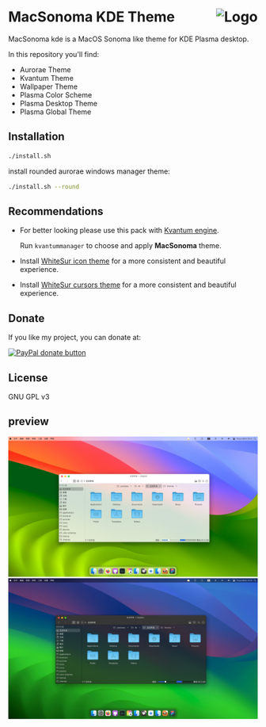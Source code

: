 <img src="https://github.com/vinceliuice/Sierra-gtk-theme/blob/imgs/logo.png" alt="Logo" align="right" /> MacSonoma KDE Theme
======

MacSonoma kde is a MacOS Sonoma like theme for KDE Plasma desktop.

In this repository you'll find:

- Aurorae Theme
- Kvantum Theme
- Wallpaper Theme
- Plasma Color Scheme
- Plasma Desktop Theme
- Plasma Global Theme

## Installation

```sh
./install.sh
```

install rounded aurorae windows manager theme:

```sh
./install.sh --round
```

## Recommendations

- For better looking please use this pack with [Kvantum engine](https://github.com/tsujan/Kvantum/blob/master/Kvantum/INSTALL.md#distributions).

  Run `kvantummanager` to choose and apply **MacSonoma** theme.

- Install [WhiteSur icon theme](https://github.com/vinceliuice/WhiteSur-icon-theme) for a more consistent and beautiful experience.

- Install [WhiteSur cursors theme](https://github.com/vinceliuice/WhiteSur-cursors) for a more consistent and beautiful experience.

## Donate

If you like my project, you can donate at:

<span class="paypal"><a href="https://www.paypal.me/vinceliuice" title="Donate to this project using Paypal"><img src="https://www.paypalobjects.com/webstatic/mktg/Logo/pp-logo-100px.png" alt="PayPal donate button" /></a></span>

## License

GNU GPL v3

## preview

![light](plasma/look-and-feel/com.github.vinceliuice.MacSonoma-Light/contents/previews/fullscreenpreview.jpg)
![dark](plasma/look-and-feel/com.github.vinceliuice.MacSonoma-Dark/contents/previews/fullscreenpreview.jpg)


